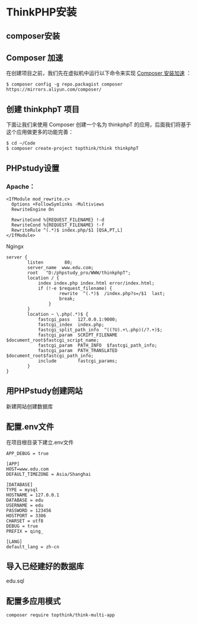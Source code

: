 # ThinkPHP安装

## composer安装

## Composer 加速

在创建项目之前，我们先在虚拟机中运行以下命令来实现 [Composer 安装加速](https://learnku.com/composer/wikis/30594) ：

```
$ composer config -g repo.packagist composer https://mirrors.aliyun.com/composer/
```

## 创建 thinkphpT 项目

下面让我们来使用 Composer 创建一个名为 thinkphpT 的应用，后面我们将基于这个应用做更多的功能完善：

```
$ cd ~/Code
$ composer create-project topthink/think thinkphpT 
```

## PHPstudy设置

### Apache：

```
<IfModule mod_rewrite.c>
  Options +FollowSymlinks -Multiviews
  RewriteEngine On

  RewriteCond %{REQUEST_FILENAME} !-d
  RewriteCond %{REQUEST_FILENAME} !-f
  RewriteRule ^(.*)$ index.php/$1 [QSA,PT,L]
</IfModule>
```

Ngingx 

```
server {
        listen        80;
        server_name  www.edu.com;
        root   "D:/phpstudy_pro/WWW/thinkphpT";
        location / {
            index index.php index.html error/index.html;
            if (!-e $request_filename) {
         			rewrite  ^(.*)$  /index.php?s=/$1  last;
         			break;
         		}
        }
        location ~ \.php(.*)$ {
            fastcgi_pass   127.0.0.1:9000;
            fastcgi_index  index.php;
            fastcgi_split_path_info  ^((?U).+\.php)(/?.+)$;
            fastcgi_param  SCRIPT_FILENAME  $document_root$fastcgi_script_name;
            fastcgi_param  PATH_INFO  $fastcgi_path_info;
            fastcgi_param  PATH_TRANSLATED  $document_root$fastcgi_path_info;
            include        fastcgi_params;
        }
}

```

## 用PHPstudy创建网站

新建网站创建数据库

## 配置.env文件

在项目根目录下建立.env文件

```
APP_DEBUG = true

[APP]
HOST=www.edu.com
DEFAULT_TIMEZONE = Asia/Shanghai

[DATABASE]
TYPE = mysql
HOSTNAME = 127.0.0.1
DATABASE = edu
USERNAME = edu
PASSWORD = 123456
HOSTPORT = 3306
CHARSET = utf8
DEBUG = true
PREFIX = qing_

[LANG]
default_lang = zh-cn

```

## 导入已经建好的数据库

edu.sql

## 配置多应用模式

```
composer require topthink/think-multi-app
```

